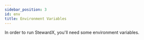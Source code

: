 ```yaml
---
sidebar_position: 3
id: env
title: Environment Variables
---
```


In order to run StewardX, you'll need some environment variables.
